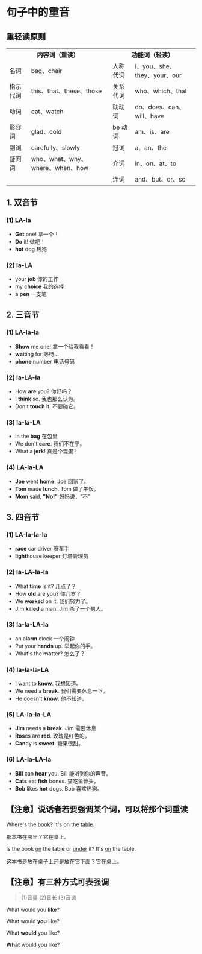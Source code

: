 # 句子中的重音

## 重轻读原则

<table>
    <tr>
        <th colspan="2">内容词（重读）</th>
        <th colspan="2">功能词（轻读）</th>
    </tr>
    <tr>
        <td>名词</td>
        <td>bag、chair</td>
        <td>人称代词</td>
        <td>I、you、she、they、your、our</td>
    </tr>
    <tr>
        <td>指示代词</td>
        <td>this、that、these、those</td>
        <td>关系代词</td>
        <td>who、which、that</td>
    </tr>
    <tr>
        <td>动词</td>
        <td>eat、watch</td>
        <td>助动词</td>
        <td>do、does、can、will、have</td>
    </tr>
    <tr>
        <td>形容词</td>
        <td>glad、cold</td>
        <td>be 动词</td>
        <td>am、is、are</td>
    </tr>
    <tr>
        <td>副词</td>
        <td>carefully、slowly</td>
        <td>冠词</td>
        <td>a、an、the</td>
    </tr>
    <tr>
        <td>疑问词</td>
        <td>who、what、why、where、when、how</td>
        <td>介词</td>
        <td>in、on、at、to</td>
    </tr>
    <tr>
        <td></td>
        <td></td>
        <td>连词</td>
        <td>and、but、or、so</td>
    </tr>
</table>

## 1. 双音节

### (1) LA-la

+ **Get** one! 拿一个！
+ **Do** it! 做吧！
+ **hot** dog 热狗

### (2) la-LA

+ your **job** 你的工作
+ my **choice** 我的选择
+ a **pen** 一支笔

## 2. 三音节

### (1) LA-la-la

+ **Show** me one! 拿一个给我看看！
+ **wait**ing for 等待...
+ **phone** number 电话号码

### (2) la-LA-la

+ How **are** you? 你好吗？
+ I **think** so. 我也那么认为。
+ Don't **touch** it. 不要碰它。

### (3) la-la-LA

+ in the **bag** 在包里
+ We don't **care**. 我们不在乎。
+ What a **jerk**! 真是个混蛋！

### (4) LA-la-LA

+ **Joe** went **home**. Joe 回家了。
+ **Tom** made **lunch**. Tom 做了午饭。
+ **Mom** said, **"No!"** 妈妈说，“不”

## 3. 四音节

### (1) LA-la-la-la

+ **race** car driver 赛车手
+ **light**house keeper 灯塔管理员

### (2) la-LA-la-la

+ What **time** is it? 几点了？
+ How **old** are you? 你几岁？
+ We **worked** on it. 我们努力了。
+ Jim **killed** a man. Jim 杀了一个男人。

### (3) la-la-LA-la

+ an a**larm** clock 一个闹钟
+ Put your **hands** up. 举起你的手。
+ What's the **mat**ter? 怎么了？

### (4) la-la-la-LA

+ I want to **know**. 我想知道。
+ We need a **break**. 我们需要休息一下。
+ He doesn't **know**. 他不知道。

### (5) LA-la-la-LA

+ **Jim** needs a **break**. Jim 需要休息
+ **Ros**es are **red**. 玫瑰是红色的。
+ **Can**dy is **sweet**. 糖果很甜。

### (6) LA-la-LA-la

+ **Bill** can **hear** you. Bill 能听到你的声音。
+ **Cats** eat **fish** bones. 猫吃鱼骨头。
+ **Bob** likes **hot** dogs. Bob 喜欢热狗。

## 【注意】说话者若要强调某个词，可以将那个词重读

Where's the <u>book</u>? It's on the <u>table</u>.

那本书在哪里？它在桌上。

Is the book <u>on</u> the table or <u>under</u> it? It's <u>on</u> the table.

这本书是放在桌子上还是放在它下面？它在桌上。

## 【注意】有三种方式可表强调

> (1)音量 (2)音长 (3)音调

What would you **like**?

What would **you** like?

What **would** you like?

**What** would you like?

